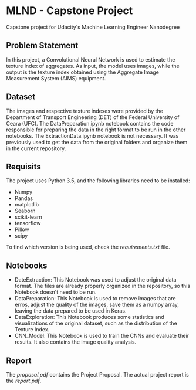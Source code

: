 # MLND - Capstone Project
Capstone project for Udacity's Machine Learning Engineer Nanodegree

## Problem Statement
In this project, a Convolutional Neural Network is used to estimate the texture index of aggregates. As input, the model uses images, while the output is the texture index obtained using the Aggregate Image Measurement System (AIMS) equipment.

## Dataset
The images and respective texture indexes were provided by the Department of Transport Engineering (DET) of the Federal University of Ceara (UFC).
The DataPreparation.ipynb notebook contains the code responsible for preparing the data in the right format to be run in the other notebooks.
The ExtractionData.ipynb notebook is not necessary. It was previously used to get the data from the original folders and organize them in the current repository.

## Requisits
The project uses Python 3.5, and the following libraries need to be installed:
- Numpy
- Pandas
- matplotlib
- Seaborn
- scikit-learn
- tensorflow
- Pillow
- scipy

To find which version is being used, check the *requirements.txt* file.


## Notebooks
- DateExtraction: This Notebook was used to adjust the original data format. The files are already properly organized in the repository, so this Notebook doesn't need to be run.
- DataPreparation: This Notebook is used to remove images that are erros, adjust the quality of the images, save them as a numpy array, leaving the data prepared to be used in Keras.
- DataExploration: This Notebook produces some statistics and visualizations of the original dataset, such as the distribution of the Texture Index.
- CNN_Model: This Notebook is used to train the CNNs and evaluate their results. It also contains the image quality analysis.

## Report
The *proposal.pdf* contains the Project Proposal.
The actual project report is the *report.pdf*.
